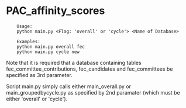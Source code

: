 PAC_affinity_scores
===================

        Usage:
        python main.py <Flag: 'overall' or 'cycle'> <Name of Database> 

        Examples:
        python main.py overall fec
        python main.py cycle new
	
Note that it is required that a database containing tables fec_committee_contributions, fec_candidates and fec_committees be specified as 3rd parameter.

Script main.py simply calls either main_overall.py or main_groupedbycycle.py as specified by 2nd paramater (which must be either 'overall' or 'cycle').
